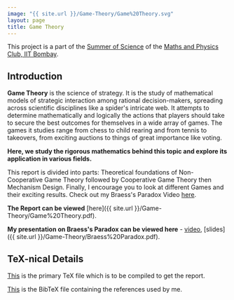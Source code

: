 ```yaml
---
image: "{{ site.url }}/Game-Theory/Game%20Theory.svg"
layout: page
title: Game Theory
---
```


This project is a part of the [Summer of Science](http://mnp-club.github.io/sos/) of the [Maths and Physics Club, IIT Bombay](http://mnp-club.github.io/).

Introduction
------------

**Game Theory** is the science of strategy. It is the study of mathematical models of strategic interaction among rational decision-makers, spreading across scientific disciplines like a spider's intricate web. It attempts to determine mathematically and logically the actions that players should take to secure the best outcomes for themselves in a wide array of games. The games it studies range from chess to child rearing and from tennis to takeovers, from exciting auctions to things of great importance like voting.

**Here, we study the rigorous mathematics behind this topic and explore its application in various fields.**

This report is divided into parts: Theoretical foundations of Non-Cooperative Game Theory followed by Cooperative Game Theory then Mechanism Design. Finally, I encourage you to look at different Games and their exciting results. Check out my Braess's Paradox Video [here](https://github.com/paramrathour/Game-Theory/blob/main/Braess's%20Paradox.mkv).

**The Report can be viewed** [here]({{ site.url }}/Game-Theory/Game%20Theory.pdf).

**My presentation on Braess's Paradox can be viewed here** - [video](https://github.com/paramrathour/Game-Theory/blob/main/Braess%20Paradox.mkv), [slides]({{ site.url }}/Game-Theory/Braess%20Paradox.pdf).

TeX-nical Details
-----------------

[This](https://github.com/paramrathour/Game-Theory/blob/main/Game%20Theory.tex)
is the primary TeX file which is to be compiled to get the report.

[This](https://github.com/paramrathour/Game-Theory/blob/main/References.bib)
is the BibTeX file containing the references used by me.